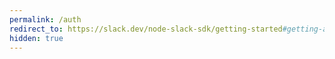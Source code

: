 ```yaml
---
permalink: /auth
redirect_to: https://slack.dev/node-slack-sdk/getting-started#getting-a-token-to-use-the-web-api
hidden: true
---
```

